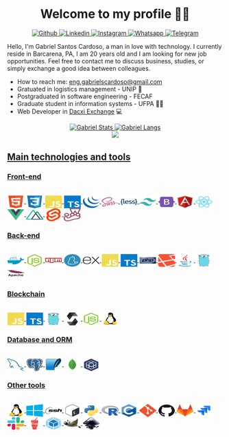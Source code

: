 <h1 align="center">Welcome to my profile 🙋‍♂️</h1>

<p align="center">
  <a 
    href="https://github.com/eng-gabrielscardoso"
    target="_blank"
  >
    <img 
      src="https://img.shields.io/badge/GitHub-100000?style=for-the-badge&logo=github&logoColor=white"
      alt="Github"
      title="Github"
    >
  </a>
  <a href="https://www.linkedin.com/in/eng-gabrielscardoso/" target="_blank">
    <img
      src="https://img.shields.io/badge/LinkedIn-0077B5?style=for-the-badge&logo=linkedin&logoColor=white"
      alt="Linkedin"
      title="LinkedIn"
    >
  </a>
  <a href="https://www.linkedin.com/in/eng-gabrielscardoso/" target="_blank">
    <img
      src="https://img.shields.io/badge/Instagram-E4405F?style=for-the-badge&logo=instagram&logoColor=white" 
      alt="Instagram"
      title="Instagram"
    >
  </a>
  <a href="https://wa.me/message/SFETAGDRXGFND1" target="_blank">
    <img
      src="https://img.shields.io/badge/WhatsApp-25D366?style=for-the-badge&logo=whatsapp&logoColor=white"
      alt="Whatsapp"
      title="WhatsApp"
    >
  </a>
  <a href="https://t.me/enggabrielscardoso" target="_blank">
    <img
      src="https://img.shields.io/badge/Telegram-2CA5E0?style=for-the-badge&logo=telegram&logoColor=white"
      alt="Telegram"
      title="Telegram"
    >
  </a>
</p>

Hello, I'm Gabriel Santos Cardoso, a man in love with technology. I currently reside in Barcarena, PA, I am 20 years old and I am looking for new job opportunities. Feel free to contact me to discuss business, studies, or simply exchange a good idea between colleagues.

* How to reach me: eng.gabrielscardoso@gmail.com
* Gratuated in logistics management - UNIP 🚚
* Postgraduated in software engineering - FECAF
* Graduate student in information systems - UFPA 👨‍💻
* Web Developer in [Dacxi Exchange](https://dacxi.com/home) 💻

<div align="center">
  <a href="https://github.com/eng-gabrielscardoso">
  <img
    src="https://github-readme-stats.vercel.app/api?username=eng-gabrielscardoso&show_icons=true&theme=dracula&include_all_commits=true&count_private=true"
    height="180em"
    title="Gabriel Stats"
  />
  <img
    src="https://github-readme-stats.vercel.app/api/top-langs/?username=eng-gabrielscardoso&layout=compact&langs_count=7&theme=dracula"
    height="180em"
    title="Gabriel Langs"
  />
</div>

<div align="center">
  <img src="https://github-readme-streak-stats.herokuapp.com?user=eng-gabrielscardoso&theme=dracula">
</div>

<!-- <div align="center">
  <img src="https://github-profile-trophy.vercel.app/?username=eng-gabrielscardoso&theme=dracula">
</div> -->

<!-- <div align="center">
  <img src="https://activity-graph.herokuapp.com/graph?username=eng-gabrielscardoso&theme=dracula">
</div> -->

## Main technologies and tools

### Front-end
<div style="display: inline_block"><br>
  <img
    align="center"
    alt="HTML"
    title="HTML"
    height="30"
    width="40"
    src="https://raw.githubusercontent.com/devicons/devicon/master/icons/html5/html5-original.svg"
  >
  <img
    align="center"
    alt="CSS"
    title="CSS"
    height="30"
    width="40"
    src="https://raw.githubusercontent.com/devicons/devicon/master/icons/css3/css3-original.svg"
  >
  <img
    align="center"
    alt="Js"
    title="Js"
    height="30"
    width="40"
    src="https://raw.githubusercontent.com/devicons/devicon/master/icons/javascript/javascript-plain.svg"
  >
  <img
    align="center"
    alt="Ts"
    title="Ts"
    height="30"
    width="40"
    src="https://raw.githubusercontent.com/devicons/devicon/master/icons/typescript/typescript-plain.svg"
  >
  <img
    align="center"
    alt="jQuery"
    title="jQuery"
    height="30"
    width="40"
    src="https://raw.githubusercontent.com/devicons/devicon/master/icons/jquery/jquery-plain.svg"
  >
  <img
    align="center"
    alt="Sass"
    title="Sass"
    height="30"
    width="40"
    src="https://raw.githubusercontent.com/devicons/devicon/master/icons/sass/sass-original.svg"
  >
  <img
    align="center"
    alt="Less"
    title="Less"
    height="30"
    width="40"
    src="https://raw.githubusercontent.com/devicons/devicon/master/icons/less/less-plain-wordmark.svg"
  >
  <img
    align="center"
    alt="Tailwind"
    title="Tailwind"
    height="30"
    width="40"
    src="https://raw.githubusercontent.com/devicons/devicon/master/icons/tailwindcss/tailwindcss-plain.svg"
  >
  <img
    align="center"
    alt="Bootstrap"
    title="Bootstrap"
    height="30"
    width="40"
    src="https://raw.githubusercontent.com/devicons/devicon/master/icons/bootstrap/bootstrap-plain.svg"
  >
  <img
    align="center"
    alt="AngularJs"
    title="AngularJs"
    height="30"
    width="40"
    src="https://raw.githubusercontent.com/devicons/devicon/master/icons/angularjs/angularjs-original.svg"
  >
  <img
    align="center"
    alt="React"
    title="React"
    height="30"
    width="40"
    src="https://raw.githubusercontent.com/devicons/devicon/master/icons/react/react-original.svg"
  >
  <img
    align="center"
    alt="VueJs"
    title="VueJs"
    height="30"
    width="40"
    src="https://raw.githubusercontent.com/devicons/devicon/master/icons/vuejs/vuejs-original.svg"
  >
  <img
    align="center"
    alt="NuxtJs"
    title="NuxtJs"
    height="30"
    width="40"
    src="https://raw.githubusercontent.com/devicons/devicon/master/icons/nuxtjs/nuxtjs-original.svg"
  >
  <img
    align="center"
    alt="Svelte"
    title="Svelte"
    height="30"
    width="40"
    src="https://raw.githubusercontent.com/devicons/devicon/master/icons/svelte/svelte-original.svg"
  >
  <img
    align="center"
    alt="Jest"
    title="Jest"
    height="30"
    width="40"
    src="https://raw.githubusercontent.com/devicons/devicon/master/icons/jest/jest-plain.svg"
  >
</div>

### Back-end
<div style="display: inline_block"><br>
  <img
    align="center"
    alt="Docker"
    title="Docker"
    height="30"
    width="40"
    src="https://raw.githubusercontent.com/devicons/devicon/master/icons/docker/docker-plain.svg"
  >
  <img
    align="center"
    alt="NodeJs"
    title="NodeJs"
    height="30"
    width="40"
    src="https://raw.githubusercontent.com/devicons/devicon/master/icons/nodejs/nodejs-original.svg"
  >
  <img
    align="center"
    alt="Npm"
    title="Npm"
    height="30"
    width="40"
    src="https://raw.githubusercontent.com/devicons/devicon/master/icons/npm/npm-original-wordmark.svg"
  >
  <img
    align="center"
    alt="Yarn"
    title="Yarn"
    height="30"
    width="40"
    src="https://raw.githubusercontent.com/devicons/devicon/master/icons/yarn/yarn-original.svg"
  >
  <img
    align="center"
    alt="ExpressJs"
    title="ExpressJs"
    height="30"
    width="40"
    src="https://raw.githubusercontent.com/devicons/devicon/master/icons/express/express-original.svg"
  >
  <img
    align="center"
    alt="Js"
    title="Js"
    height="30"
    width="40"
    src="https://raw.githubusercontent.com/devicons/devicon/master/icons/javascript/javascript-plain.svg"
  >
  <img
    align="center"
    alt="Ts"
    title="Ts"
    height="30"
    width="40"
    src="https://raw.githubusercontent.com/devicons/devicon/master/icons/typescript/typescript-plain.svg"
  >
  <img
    align="center"
    alt="Php"
    title="Php"
    height="30"
    width="40"
    src="https://raw.githubusercontent.com/devicons/devicon/master/icons/php/php-original.svg"
  >
  <img
    align="center"
    alt="Laravel"
    title="Laravel"
    height="30"
    width="40"
    src="https://raw.githubusercontent.com/devicons/devicon/master/icons/laravel/laravel-plain.svg"
  >
  <img
    align="center"
    alt="Java"
    title="Java"
    height="30"
    width="40"
    src="https://raw.githubusercontent.com/devicons/devicon/master/icons/java/java-original.svg"
  >
  <img
    align="center"
    alt="Go"
    title="Go"
    height="30"
    width="40"
    src="https://raw.githubusercontent.com/devicons/devicon/master/icons/go/go-original.svg"
  >
  <img
    align="center"
    alt="Apache"
    title="Apache"
    height="30"
    width="40"
    src="https://raw.githubusercontent.com/devicons/devicon/master/icons/apache/apache-original-wordmark.svg"
  >
</div>

### Blockchain

<div style="display: inline_block"><br>
  <img
    align="center"
    alt="Js"
    title="Js"
    height="30"
    width="40"
    src="https://raw.githubusercontent.com/devicons/devicon/master/icons/javascript/javascript-plain.svg"
  >
  <img
    align="center"
    alt="Ts"
    title="Ts"
    height="30"
    width="40"
    src="https://raw.githubusercontent.com/devicons/devicon/master/icons/typescript/typescript-plain.svg"
  >
  <img
    align="center"
    alt="Go"
    title="Go"
    height="30"
    width="40"
    src="https://raw.githubusercontent.com/devicons/devicon/master/icons/go/go-original.svg"
  >
  <img
    align="center"
    alt="Solidity"
    title="Solidity"
    height="30"
    width="40"
    src="https://raw.githubusercontent.com/devicons/devicon/master/icons/solidity/solidity-original.svg"
  >
  <img
    align="center"
    alt="NodeJs"
    title="NodeJs"
    height="30"
    width="40"
    src="https://raw.githubusercontent.com/devicons/devicon/master/icons/nodejs/nodejs-original.svg"
  >
  <img
    align="center"
    alt="Linux"
    title="Linux"
    height="30"
    width="40"
    src="https://raw.githubusercontent.com/devicons/devicon/master/icons/linux/linux-original.svg"
  >
</div>

### Database and ORM
<div style="display: inline_block"><br>
  <img
    align="center"
    alt="MySql"
    title="MySql"
    height="30"
    width="40"
    src="https://raw.githubusercontent.com/devicons/devicon/master/icons/mysql/mysql-original.svg"
  >
  <img
    align="center"
    alt="PostgreSql"
    title="PostgreSql"
    height="30"
    width="40"
    src="https://raw.githubusercontent.com/devicons/devicon/master/icons/postgresql/postgresql-original.svg"
  >
  <img
    align="center"
    alt="SQLite"
    title="SQLite"
    height="30"
    width="40"
    src="https://raw.githubusercontent.com/devicons/devicon/master/icons/sqlite/sqlite-original.svg"
  >
  <img
    align="center"
    alt="MongoDb"
    title="MongoDb"
    height="30"
    width="40"
    src="https://raw.githubusercontent.com/devicons/devicon/master/icons/mongodb/mongodb-original.svg"
  >
  <img
    align="center"
    alt="Sequelize"
    title="Sequelize"
    height="30"
    width="40"
    src="https://raw.githubusercontent.com/devicons/devicon/master/icons/sequelize/sequelize-plain.svg"
  >
</div>

### Other tools

<div style="display: inline_block"><br>
  <img
    align="center"
    alt="Linux"
    title="Linux"
    height="30"
    width="40"
    src="https://raw.githubusercontent.com/devicons/devicon/master/icons/linux/linux-original.svg"
  >
  <img
    align="center"
    alt="Windows"
    title="Windows"
    height="30"
    width="40"
    src="https://raw.githubusercontent.com/devicons/devicon/master/icons/windows8/windows8-original.svg"
  >
  <img
    align="center"
    alt="SSH"
    title="SSH"
    height="30"
    width="40"
    src="https://raw.githubusercontent.com/devicons/devicon/master/icons/ssh/ssh-original-wordmark.svg"
  >
  <img
    align="center"
    alt="Bash"
    title="Bash"
    height="30"
    width="40"
    src="https://raw.githubusercontent.com/devicons/devicon/master/icons/bash/bash-original.svg"
  >
  <img
    align="center"
    alt="Python"
    title="Python"
    height="30"
    width="40"
    src="https://raw.githubusercontent.com/devicons/devicon/master/icons/python/python-original.svg"
  >
  <img
    align="center"
    alt="R"
    title="R"
    height="30"
    width="40"
    src="https://raw.githubusercontent.com/devicons/devicon/master/icons/r/r-original.svg"
  >
  <img
    align="center"
    alt="C"
    title="C"
    height="30"
    width="40"
    src="https://raw.githubusercontent.com/devicons/devicon/master/icons/c/c-original.svg"
  >
  <img
    align="center"
    alt="Git"
    title="Git"
    height="30"
    width="40"
    src="https://raw.githubusercontent.com/devicons/devicon/master/icons/git/git-original.svg"
  >
  <img
    align="center"
    alt="Github"
    title="Github"
    height="30"
    width="40"
    src="https://raw.githubusercontent.com/devicons/devicon/master/icons/github/github-original.svg"
  >
  <img
    align="center"
    alt="Gitlab"
    title="Gitlab"
    height="30"
    width="40"
    src="https://raw.githubusercontent.com/devicons/devicon/master/icons/gitlab/gitlab-original.svg"
  >
  <img
    align="center"
    alt="Jira"
    title="Jira"
    height="30"
    width="40"
    src="https://raw.githubusercontent.com/devicons/devicon/master/icons/jira/jira-original.svg"
  >
  <img
    align="center"
    alt="Slack"
    title="Slack"
    height="30"
    width="40"
    src="https://raw.githubusercontent.com/devicons/devicon/master/icons/slack/slack-original.svg"
  >
  <img
    align="center"
    alt="Gulp"
    title="Gulp"
    height="30"
    width="40"
    src="https://raw.githubusercontent.com/devicons/devicon/master/icons/gulp/gulp-plain.svg"
  >
  <img
    align="center"
    alt="Webpack"
    title="Webpack"
    height="30"
    width="40"
    src="https://raw.githubusercontent.com/devicons/devicon/master/icons/webpack/webpack-original.svg"
  >
  <img
    align="center"
    alt="Gimp"
    title="Gimp"
    height="30"
    width="40"
    src="https://raw.githubusercontent.com/devicons/devicon/master/icons/gimp/gimp-original.svg"
  >
  <img
    align="center"
    alt="Inkscape"
    title="Inkscape"
    height="30"
    width="40"
    src="https://raw.githubusercontent.com/devicons/devicon/master/icons/inkscape/inkscape-original.svg"
  >
</div>

